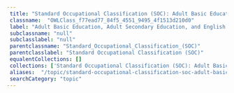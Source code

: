 ```yaml
--- 
 title: "Standard Occupational Classification (SOC): Adult Basic Education, Adult Secondary Education, and English as a Second Language Instructors" 
 classname:  "OWLClass_f77ead77_84f5_4551_9495_4f1513d210d0" 
 label: "Adult Basic Education, Adult Secondary Education, and English as a Second Language Instructors" 
 subclassname: "null" 
 subclasslabel: "null" 
 parentclassname: "Standard_Occupational_Classification_(SOC)" 
 parentclasslabel: "Standard Occupational Classification (SOC)" 
 equalentCollections: [] 
 collections: ['Standard Occupational Classification (SOC): Adult Basic Education, Adult Secondary Education, and English as a Second Language Instructors']
 aliases:  "/topic/standard-occupational-classification-soc-adult-basic-education-adult-secondary-education-and-english-as-a-second-language-instructors"  
 searchCategory: "topic" 
---
```

